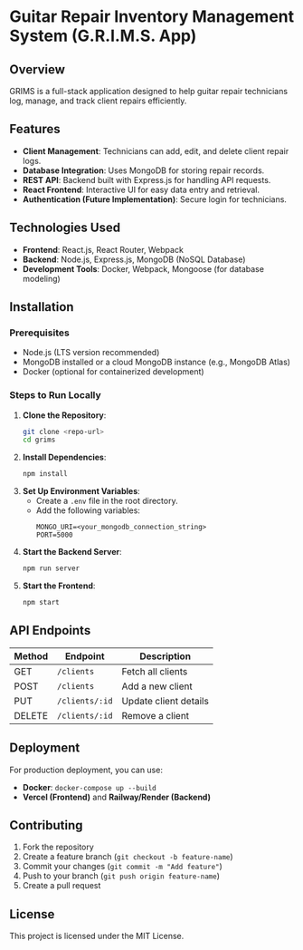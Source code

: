 # Guitar Repair Inventory Management System (G.R.I.M.S. App)

## Overview
GRIMS is a full-stack application designed to help guitar repair technicians log, manage, and track client repairs efficiently.

## Features
- **Client Management**: Technicians can add, edit, and delete client repair logs.
- **Database Integration**: Uses MongoDB for storing repair records.
- **REST API**: Backend built with Express.js for handling API requests.
- **React Frontend**: Interactive UI for easy data entry and retrieval.
- **Authentication (Future Implementation)**: Secure login for technicians.

## Technologies Used
- **Frontend**: React.js, React Router, Webpack
- **Backend**: Node.js, Express.js, MongoDB (NoSQL Database)
- **Development Tools**: Docker, Webpack, Mongoose (for database modeling)

## Installation
### Prerequisites
- Node.js (LTS version recommended)
- MongoDB installed or a cloud MongoDB instance (e.g., MongoDB Atlas)
- Docker (optional for containerized development)

### Steps to Run Locally
1. **Clone the Repository**:
   ```sh
   git clone <repo-url>
   cd grims
   ```
2. **Install Dependencies**:
   ```sh
   npm install
   ```
3. **Set Up Environment Variables**:
   - Create a `.env` file in the root directory.
   - Add the following variables:
     ```env
     MONGO_URI=<your_mongodb_connection_string>
     PORT=5000
     ```
4. **Start the Backend Server**:
   ```sh
   npm run server
   ```
5. **Start the Frontend**:
   ```sh
   npm start
   ```

## API Endpoints
| Method | Endpoint        | Description           |
|--------|---------------|----------------------|
| GET    | `/clients`    | Fetch all clients    |
| POST   | `/clients`    | Add a new client     |
| PUT    | `/clients/:id` | Update client details |
| DELETE | `/clients/:id` | Remove a client      |

## Deployment
For production deployment, you can use:
- **Docker**: `docker-compose up --build`
- **Vercel (Frontend)** and **Railway/Render (Backend)**

## Contributing
1. Fork the repository
2. Create a feature branch (`git checkout -b feature-name`)
3. Commit your changes (`git commit -m "Add feature"`)
4. Push to your branch (`git push origin feature-name`)
5. Create a pull request

## License
This project is licensed under the MIT License.

